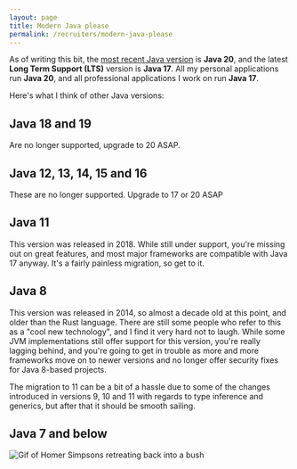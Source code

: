 ```yaml
---
layout: page
title: Modern Java please
permalink: /recruiters/modern-java-please
---
```


As of writing this bit, the [most recent Java version](https://en.wikipedia.org/wiki/Java_version_history) is **Java 20**, 
and the latest **Long Term Support (LTS)** version is **Java 17**. All my personal applications run **Java 20**, and all 
professional applications I work on run **Java 17**.

Here's what I think of other Java versions:

## Java 18 and 19

Are no longer supported, upgrade to 20 ASAP.

## Java 12, 13, 14, 15 and 16

These are no longer supported. Upgrade to 17 or 20 ASAP

## Java 11

This version was released in 2018. While still under support, you're missing out on great features, and most major frameworks are compatible with Java 17 anyway. It's a
fairly painless migration, so get to it.

## Java 8

This version was released in 2014, so almost a decade old at this point, and older than the Rust language. There are still some people who refer
to this as a "cool new technology", and I find it very hard not to laugh. While some JVM implementations
still offer support for this version, you're really lagging behind, and you're going to get in trouble as more and more frameworks
move on to newer versions and no longer offer security fixes for Java 8-based projects.

The migration to 11 can be a bit of a hassle due to some of the changes introduced in versions 9, 10 and 11 with regards to type inference
and generics, but after that it should be smooth sailing.

## Java 7 and below

![Gif of Homer Simpsons retreating back into a bush](https://media.tenor.com/HdCNuyIa2c4AAAAC/the-simpsons-homer-simpson.gif)

